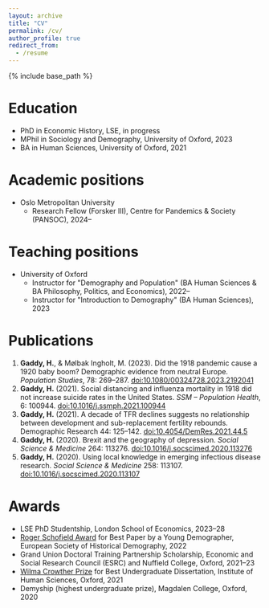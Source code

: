 ```yaml
---
layout: archive
title: "CV"
permalink: /cv/
author_profile: true
redirect_from:
  - /resume
---
```


{% include base_path %}

Education
======
* PhD in Economic History, LSE, in progress
* MPhil in Sociology and Demography, University of Oxford, 2023
* BA in Human Sciences, University of Oxford, 2021


Academic positions
======
* Oslo Metropolitan University
  * Research Fellow (Forsker III), Centre for Pandemics & Society (PANSOC), 2024–


Teaching positions
======
* University of Oxford
  * Instructor for "Demography and Population" (BA Human Sciences & BA Philosophy, Politics, and Economics), 2022–
  * Instructor for "Introduction to Demography" (BA Human Sciences), 2023


Publications
======
<ol>
  <li><strong>Gaddy, H.</strong>, & Mølbak Ingholt, M. (2023). Did the 1918 pandemic cause a 1920 baby boom? Demographic evidence from neutral Europe. <i>Population Studies</i>, 78: 269–287. <a href="https://doi.org/10.1080/00324728.2023.2192041">doi:10.1080/00324728.2023.2192041</a></li>
  <li><strong>Gaddy, H.</strong> (2021). Social distancing and influenza mortality in
1918 did not increase suicide rates in the United States. <i>SSM – Population Health</i>, 6: 100944. <a href="https://doi.org/10.1016/j.ssmph.2021.100944">doi:10.1016/j.ssmph.2021.100944</a></li>
  <li><strong>Gaddy, H.</strong> (2021). A decade of TFR declines suggests no
relationship between development and sub-replacement fertility
rebounds. Demographic Research 44: 125–142. <a href="https://doi.org/10.4054/DemRes.2021.44.5">doi:10.4054/DemRes.2021.44.5</a></li>
  <li><strong>Gaddy, H.</strong> (2020). Brexit and the geography of depression. <i>Social Science & Medicine</i> 264: 113276. <a href="https://doi.org/10.1016/j.socscimed.2020.113276">doi:10.1016/j.socscimed.2020.113276</a></li>
  <li><strong>Gaddy, H.</strong> (2020). Using local knowledge in emerging infectious
disease research. <i>Social Science & Medicine</i> 258: 113107. <a href="https://doi.org/10.1016/j.socscimed.2020.113107">doi:10.1016/j.socscimed.2020.113107</a></li>
</ol>


Awards
======
* LSE PhD Studentship, London School of Economics, 2023–28
* <a href="https://population-europe.eu/network/news-network/eshd-announces-years-eshd-award-winners">Roger Schofield Award</a> for Best Paper by a Young Demographer, European Society of Historical Demography, 2022
* Grand Union Doctoral Training Partnership Scholarship, Economic and Social Research Council (ESRC) and Nuffield College, Oxford, 2021–23
* <a href="https://www.ihs.ox.ac.uk/article/winners-2021-bob-hiorns-and-wilma-crowther-prizes-announced">Wilma Crowther Prize</a> for Best Undergraduate Dissertation, Institute of Human Sciences, Oxford, 2021
* Demyship (highest undergraduate prize), Magdalen College, Oxford, 2020
